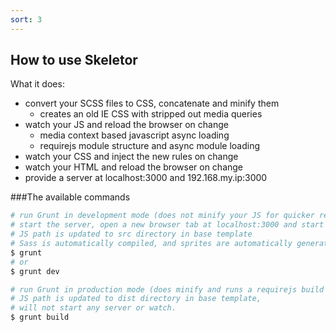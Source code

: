 ```yaml
---
sort: 3
---
```

## How to use Skeletor

What it does:

* convert your SCSS files to CSS, concatenate and minify them
	* creates an old IE CSS with stripped out media queries
* watch your JS and reload the browser on change
	* media context based javascript async loading
	* requirejs module structure and async module loading
* watch your CSS and inject the new rules on change
* watch your HTML and reload the browser on change
* provide a server at localhost:3000 and 192.168.my.ip:3000

###The available commands
```sh
# run Grunt in development mode (does not minify your JS for quicker response),
# start the server, open a new browser tab at localhost:3000 and start watching files.
# JS path is updated to src directory in base template
# Sass is automatically compiled, and sprites are automatically generated.
$ grunt
# or
$ grunt dev
```
```sh
# run Grunt in production mode (does minify and runs a requirejs build on your JS),
# JS path is updated to dist directory in base template,
# will not start any server or watch.
$ grunt build
```
